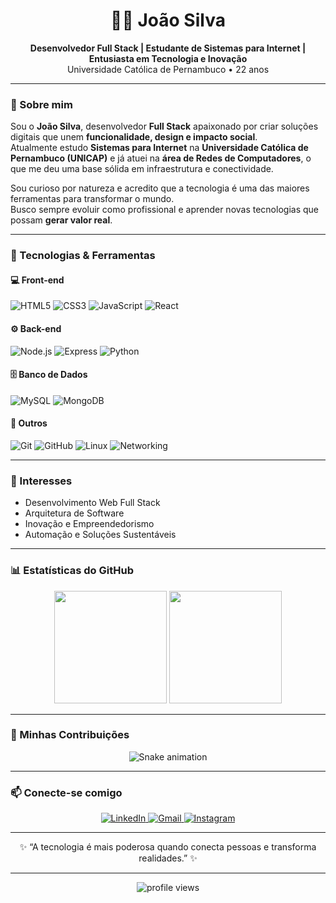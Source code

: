 <h1 align="center">👨‍💻 João Silva</h1>

<p align="center">
  <b>Desenvolvedor Full Stack | Estudante de Sistemas para Internet | Entusiasta em Tecnologia e Inovação</b><br>
  Universidade Católica de Pernambuco • 22 anos
</p>

---

### 👋 Sobre mim
Sou o **João Silva**, desenvolvedor **Full Stack** apaixonado por criar soluções digitais que unem **funcionalidade, design e impacto social**.  
Atualmente estudo **Sistemas para Internet** na **Universidade Católica de Pernambuco (UNICAP)** e já atuei na **área de Redes de Computadores**, o que me deu uma base sólida em infraestrutura e conectividade.  

Sou curioso por natureza e acredito que a tecnologia é uma das maiores ferramentas para transformar o mundo.  
Busco sempre evoluir como profissional e aprender novas tecnologias que possam **gerar valor real**.

---

### 🚀 Tecnologias & Ferramentas

#### 💻 Front-end
![HTML5](https://img.shields.io/badge/HTML5-E34F26?style=for-the-badge&logo=html5&logoColor=white)
![CSS3](https://img.shields.io/badge/CSS3-1572B6?style=for-the-badge&logo=css3&logoColor=white)
![JavaScript](https://img.shields.io/badge/JavaScript-F7DF1E?style=for-the-badge&logo=javascript&logoColor=black)
![React](https://img.shields.io/badge/React-61DAFB?style=for-the-badge&logo=react&logoColor=black)

#### ⚙️ Back-end
![Node.js](https://img.shields.io/badge/Node.js-339933?style=for-the-badge&logo=node.js&logoColor=white)
![Express](https://img.shields.io/badge/Express-000000?style=for-the-badge&logo=express&logoColor=white)
![Python](https://img.shields.io/badge/Python-3776AB?style=for-the-badge&logo=python&logoColor=white)

#### 🗄️ Banco de Dados
![MySQL](https://img.shields.io/badge/MySQL-4479A1?style=for-the-badge&logo=mysql&logoColor=white)
![MongoDB](https://img.shields.io/badge/MongoDB-4EA94B?style=for-the-badge&logo=mongodb&logoColor=white)

#### 🧰 Outros
![Git](https://img.shields.io/badge/Git-F05032?style=for-the-badge&logo=git&logoColor=white)
![GitHub](https://img.shields.io/badge/GitHub-181717?style=for-the-badge&logo=github&logoColor=white)
![Linux](https://img.shields.io/badge/Linux-FCC624?style=for-the-badge&logo=linux&logoColor=black)
![Networking](https://img.shields.io/badge/Redes_de_Computadores-0078D7?style=for-the-badge&logo=cisco&logoColor=white)

---

### 🎯 Interesses
- Desenvolvimento Web Full Stack  
- Arquitetura de Software  
- Inovação e Empreendedorismo  
- Automação e Soluções Sustentáveis  

---

### 📊 Estatísticas do GitHub

<p align="center">
  <img height="180em" src="https://github-readme-stats.vercel.app/api?username=joaosilvadev&show_icons=true&theme=tokyonight&include_all_commits=true&count_private=true"/>
  <img height="180em" src="https://github-readme-stats.vercel.app/api/top-langs/?username=joaosilvadev&layout=compact&langs_count=8&theme=tokyonight"/>
</p>

---

### 🐍 Minhas Contribuições
<p align="center">
  <img src="https://raw.githubusercontent.com/joaosilvadev/joaosilvadev/output/github-contribution-grid-snake-dark.svg" alt="Snake animation" />
</p>

---

### 📫 Conecte-se comigo

<p align="center">
  <a href="https://www.linkedin.com/in/joaosva/" target="_blank">
    <img src="https://img.shields.io/badge/LinkedIn-0077B5?style=for-the-badge&logo=linkedin&logoColor=white" alt="LinkedIn"/>
  </a>
  <a href="mailto:contatojvitorferreira@gmail.com" target="_blank">
    <img src="https://img.shields.io/badge/Gmail-D14836?style=for-the-badge&logo=gmail&logoColor=white" alt="Gmail"/>
  </a>
  <a href="https://www.instagram.com/joaosva/" target="_blank">
    <img src="https://img.shields.io/badge/Instagram-E4405F?style=for-the-badge&logo=instagram&logoColor=white" alt="Instagram"/>
  </a>
</p>

---

<p align="center">✨ “A tecnologia é mais poderosa quando conecta pessoas e transforma realidades.” ✨</p>

---

<p align="center">
  <img src="https://komarev.com/ghpvc/?username=joaosilvadev&label=Visitas%20ao%20perfil&color=0e75b6&style=flat" alt="profile views" />
</p>
